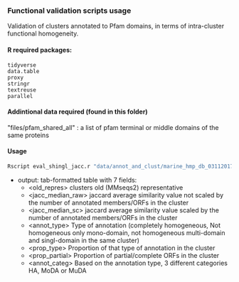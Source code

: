 ### Functional validation scripts usage

Validation of clusters annotated to Pfam domains, in terms of intra-cluster functional homogeneity.

#### R required packages:

```{r}
tidyverse
data.table
proxy
stringr
textreuse
parallel
```

#### Addintional data required (found in this folder)

"files/pfam_shared_all" : a list of pfam terminal or middle domains of the same proteins

#### Usage

```bash
Rscript eval_shingl_jacc.r "data/annot_and_clust/marine_hmp_db_03112017_clu_ge10_annot.tsv" "data/cluster_validation/functional/shingl_jacc_val_annot.tsv"
```

- output: tab-formatted table with 7 fields:
  - <old_repres>  clusters old (MMseqs2) representative
  - <jacc_median_raw> jaccard average similarity value not scaled by the number of annotated members/ORFs in the cluster
  - <jacc_median_sc> jaccard average similarity value scaled by the number of annotated members/ORFs in the cluster
  - <annot_type> Type of annotation (completely homogeneous, Not homogeneous only mono-domain, not homogeneous multi-domain and singl-domain in the same cluster)
  - <prop_type> Proportion of that type of annotation in the cluster
  - <prop_partial> Proportion of partial/complete ORFs in the cluster
  - <annot_categ> Based on the annotation type, 3 different categories HA, MoDA or MuDA
